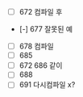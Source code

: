 - [ ] 672 컴파일 후
- [-] 677 잘못된 예
- [ ] 678 컴파일
- [ ] 685
- [ ] 672 686 같이
- [ ] 688
- [ ] 691 다시컴파일 x?